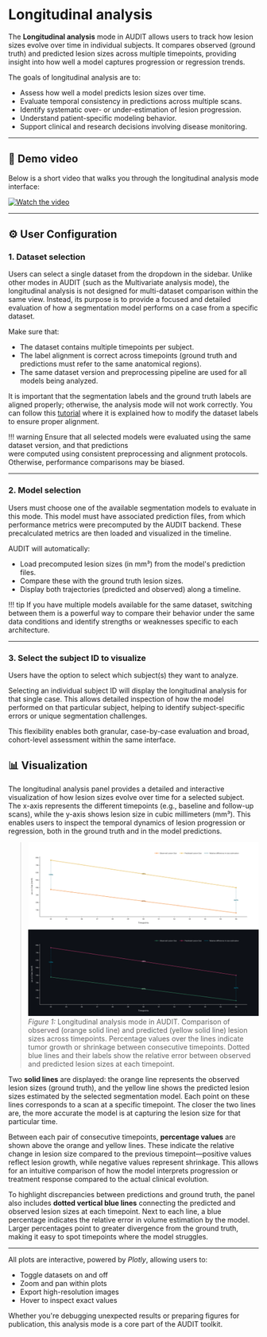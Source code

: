 # Longitudinal analysis

The **Longitudinal analysis** mode in AUDIT allows users to track how lesion sizes evolve over time in individual 
subjects. It compares observed (ground truth) and predicted lesion sizes across multiple timepoints, providing insight 
into how well a model captures progression or regression trends.

The goals of longitudinal analysis are to:

- Assess how well a model predicts lesion sizes over time.
- Evaluate temporal consistency in predictions across multiple scans.
- Identify systematic over- or under-estimation of lesion progression.
- Understand patient-specific modeling behavior.
- Support clinical and research decisions involving disease monitoring.

---

## 🎥 Demo video

Below is a short video that walks you through the longitudinal analysis mode interface:

[![Watch the video](https://img.youtube.com/vi/Piyo76knuVY/0.jpg)](https://youtu.be/Piyo76knuVY)

---

## ⚙️ User Configuration

### 1. **Dataset selection**

Users can select a single dataset from the dropdown in the sidebar. Unlike other modes in AUDIT (such as 
the Multivariate analysis mode), the longitudinal analysis is not designed for multi-dataset comparison within the 
same view. Instead, its purpose is to provide a focused and detailed evaluation of how a segmentation model performs on 
a case from a specific dataset.

Make sure that:
- The dataset contains multiple timepoints per subject.
- The label alignment is correct across timepoints (ground truth and predictions must refer to the same anatomical regions).
- The same dataset version and preprocessing pipeline are used for all models being analyzed.

It is important that the segmentation labels and the ground truth labels are aligned properly; otherwise, the 
analysis mode will not work correctly. You can follow this [tutorial](tutorial) where it is explained how to modify the 
dataset labels to ensure proper alignment.

!!! warning
    Ensure that all selected models were evaluated using the same dataset version, and that predictions  
    were computed using consistent preprocessing and alignment protocols.  
    Otherwise, performance comparisons may be biased.

---

### 2. **Model selection**

Users must choose one of the available segmentation models to evaluate in this mode. This model must have associated 
prediction files, from which performance metrics were precomputed by the AUDIT backend. These precalculated 
metrics are then loaded and visualized in the timeline.

AUDIT will automatically:

- Load precomputed lesion sizes (in mm³) from the model's prediction files.
- Compare these with the ground truth lesion sizes.
- Display both trajectories (predicted and observed) along a timeline.

!!! tip
    If you have multiple models available for the same dataset, switching between them is a powerful way to 
    compare their behavior under the same data conditions and identify strengths or weaknesses specific to each 
    architecture.

---

### 3. **Select the subject ID to visualize**

Users have the option to select which subject(s) they want to analyze.

Selecting an individual subject ID will display the longitudinal analysis for that single case. This 
allows detailed inspection of how the model performed on that particular subject, helping to identify 
subject-specific errors or unique segmentation challenges.

This flexibility enables both granular, case-by-case evaluation and broad, cohort-level assessment within the same 
interface.

## 📊 Visualization

The longitudinal analysis panel provides a detailed and interactive visualization of how lesion sizes evolve over time 
for a selected subject. The x-axis represents the different timepoints (e.g., baseline and follow-up scans), while 
the y-axis shows lesion size in cubic millimeters (mm³). This enables users to inspect the temporal dynamics of lesion 
progression or regression, both in the ground truth and in the model predictions.

> ![Longitudinal analysis example](../assets/dashboards_examples/longitudinal/longitudinal_analysis_l.svg#only-light)  
> ![Longitudinal analysis example](../assets/dashboards_examples/longitudinal/longitudinal_analysis_d.svg#only-dark)  
> *Figure 1:* Longitudinal analysis mode in AUDIT. Comparison of observed (orange solid line) and predicted (yellow solid line) lesion sizes across timepoints. Percentage values over the lines indicate tumor growth or shrinkage between consecutive timepoints. Dotted blue lines and their labels show the relative error between observed and predicted lesion sizes at each timepoint.

Two **solid lines** are displayed: the orange line represents the observed lesion sizes (ground truth), and the yellow 
line shows the predicted lesion sizes estimated by the selected segmentation model. Each point on these lines 
corresponds to a scan at a specific timepoint. The closer the two lines are, the more accurate the model is at 
capturing the lesion size for that particular time.

Between each pair of consecutive timepoints, **percentage values** are shown above the orange and yellow lines. These 
indicate the relative change in lesion size compared to the previous timepoint—positive values reflect lesion 
growth, while negative values represent shrinkage. This allows for an intuitive comparison of how the model interprets 
progression or treatment response compared to the actual clinical evolution.

To highlight discrepancies between predictions and ground truth, the panel also includes **dotted vertical blue lines** 
connecting the predicted and observed lesion sizes at each timepoint. Next to each line, a blue percentage indicates 
the relative error in volume estimation by the model. Larger percentages point to greater divergence from the ground 
truth, making it easy to spot timepoints where the model struggles.

---

All plots are interactive, powered by _Plotly_, allowing users to:

- Toggle datasets on and off
- Zoom and pan within plots
- Export high-resolution images
- Hover to inspect exact values

Whether you're debugging unexpected results or preparing figures for publication, this analysis mode is a core part of 
the AUDIT toolkit.
